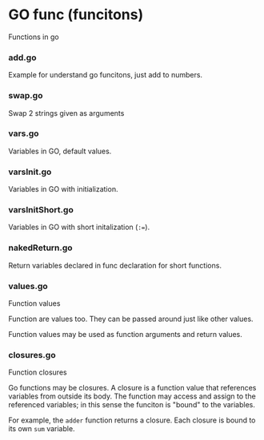 # GO func (funcitons)

Functions in go

### add.go

Example for understand go funcitons, just add to numbers.

### swap.go

Swap 2 strings given as arguments

### vars.go

Variables in GO, default values.

### varsInit.go

Variables in GO with initialization.

### varsInitShort.go

Variables in GO with short initalization (`:=`).

### nakedReturn.go

Return variables declared in func declaration for short functions.

### values.go

Function values

Function are values too. They can be passed around just like other values.

Function values may be used as function arguments and return values.

### closures.go

Function closures

Go functions may be closures. A closure is a function value that references variables from outside its body. The function may access and assign to the referenced variables; in this sense the funciton is "bound" to the variables.

For example, the `adder` function returns a closure. Each closure is bound to its own `sum` variable.
